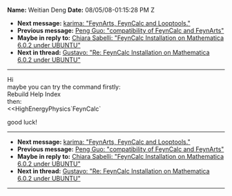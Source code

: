 **Name:** Weitian Deng
**Date:** 08/05/08-01:15:28 PM Z

  - **Next message:** [karima: "FeynArts, FeynCalc and
    Looptools."](0499.html)
  - **Previous message:** [Peng Guo: "compatibility of FeynCalc and
    FeynArts"](0497.html)
  - **Maybe in reply to:** [Chiara Sabelli: "FeynCalc Installation on
    Mathematica 6.0.2 under UBUNTU"](0491.html)
  - **Next in thread:** [Gustavo: "Re: FeynCalc Installation on
    Mathematica 6.0.2 under UBUNTU"](0559.html)

-----

Hi  
maybe you can try the command firstly:  
Rebuild Help Index  
then:  
\<\<HighEnergyPhysics\`FeynCalc\`  

good luck\!  

-----

  - **Next message:** [karima: "FeynArts, FeynCalc and
    Looptools."](0499.html)
  - **Previous message:** [Peng Guo: "compatibility of FeynCalc and
    FeynArts"](0497.html)
  - **Maybe in reply to:** [Chiara Sabelli: "FeynCalc Installation on
    Mathematica 6.0.2 under UBUNTU"](0491.html)
  - **Next in thread:** [Gustavo: "Re: FeynCalc Installation on
    Mathematica 6.0.2 under UBUNTU"](0559.html)

-----

